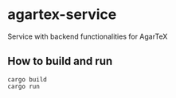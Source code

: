 # agartex-service

Service with backend functionalities for AgarTeX

## How to build and run
```
cargo build
cargo run
```
